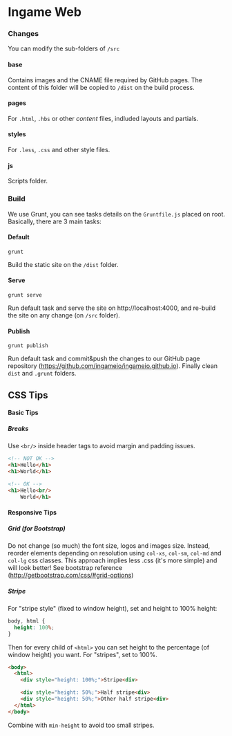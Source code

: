 # Ingame Web

### Changes
You can modify the sub-folders of `/src`

#### base
Contains images and the CNAME file required by GitHub pages. The content of this folder will be copied to `/dist` on the build process.

#### pages
For `.html`, `.hbs` or other *content* files, indluded layouts and partials.

#### styles
For `.less`, `.css` and other style files.

#### js
Scripts folder.

### Build
We use Grunt, you can see tasks details on the `Gruntfile.js` placed on root.
Basically, there are 3 main tasks:

#### Default
```
grunt
```
Build the static site on the `/dist` folder.

#### Serve
```
grunt serve
```
Run default task and serve the site on http://localhost:4000, and re-build the site on any change (on `/src` folder).

#### Publish
```
grunt publish
```
Run default task and commit&push the changes to our GitHub page repository (https://github.com/ingameio/ingameio.github.io). Finally clean `dist` and `.grunt` folders.

## CSS Tips
#### Basic Tips
##### Breaks
Use `<br/>` inside header tags to avoid margin and padding issues.

```html
<!-- NOT OK -->
<h1>Hello</h1>
<h1>World</h1>

<!-- OK -->
<h1>Hello<br/>
    World</h1>
```

#### Responsive Tips
##### Grid (for Bootstrap)
Do not change (so much) the font size, logos and images size. Instead, reorder elements depending on resolution using `col-xs`, `col-sm`, `col-md` and `col-lg` css classes.
This approach implies less .css (it's more simple) and will look better!
See bootstrap reference (http://getbootstrap.com/css/#grid-options)

##### Stripe
For "stripe style" (fixed to window height), set <body> and <html> height to 100% height:

```css
body, html {
  height: 100%;
}
```
Then for every child of `<html>` you can set height to the percentage (of window height) you want. For "stripes", set to 100%.

```html
<body>
  <html>
    <div style="height: 100%;">Stripe<div>

    <div style="height: 50%;">Half stripe<div>
    <div style="height: 50%;">Other half stripe<div>
  </html>
</body>
```
Combine with `min-height` to avoid too small stripes.
